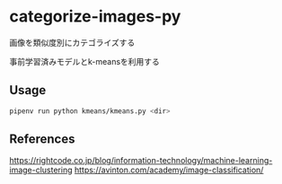# categorize-images-py

画像を類似度別にカテゴライズする

事前学習済みモデルとk-meansを利用する

## Usage

```sh
pipenv run python kmeans/kmeans.py <dir>
```

## References

https://rightcode.co.jp/blog/information-technology/machine-learning-image-clustering
https://avinton.com/academy/image-classification/
